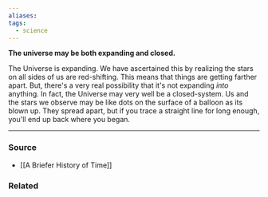 ```yaml
---
aliases: 
tags:
  - science
---
```

**The universe may be both expanding and closed.**

The Universe is expanding. We have ascertained this by realizing the stars on all sides of us are red-shifting. This means that things are getting farther apart. But, there's a very real possibility that it's not expanding *into* anything. In fact, the Universe may very well be a closed-system. Us and the stars we observe may be like dots on the surface of a balloon as its blown up. They spread apart, but if you trace a straight line for long enough, you'll end up back where you began. 

---

### Source
- [[A Briefer History of Time]]

### Related